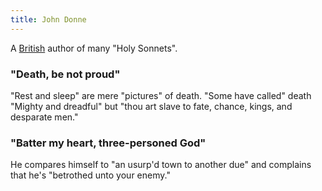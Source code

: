 ```yaml
---
title: John Donne
---
```


A [British](../index.html) author of many "Holy Sonnets".

### "Death, be not proud"

"Rest and sleep" are mere "pictures" of death. "Some have called" death "Mighty and dreadful" but "thou art slave to fate, chance, kings, and desparate men."

### "Batter my heart, three-personed God"

He compares himself to "an usurp'd town to another due" and complains that he's "betrothed unto your enemy."
